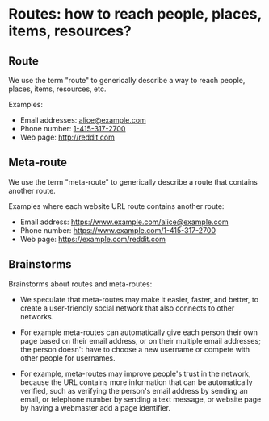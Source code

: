 # Routes: how to reach people, places, items, resources?


## Route

We use the term "route" to generically describe a way to reach people, places, items, resources, etc.

Examples:

* Email addresses: <a href="mailto:alice@example.com">alice@example.com</a>
* Phone number: <a href="tel:1-415-317-2700">1-415-317-2700</a>
* Web page: <a href="http://reddit.com">http://reddit.com</a>


## Meta-route

We use the term "meta-route" to generically describe a route that contains another route.

Examples where each website URL route contains another route:

* Email address: <a href="https://www.example.com/alice@example.com">https://www.example.com/alice@example.com</a>
* Phone number: <a href="https://www.example.com/1-415-317-2700">https://www.example.com/1-415-317-2700</a>
* Web page: <a href="https://example.com/reddit.com">https://example.com/reddit.com</a>


## Brainstorms

Brainstorms about routes and meta-routes:

* We speculate that meta-routes may make it easier, faster, and better, to create a user-friendly social network that also connects to other networks.

* For example meta-routes can automatically give each person their own page based on their email address, or on their multiple email addresses; the person doesn't have to choose a new username or compete with other people for usernames.

* For example, meta-routes may improve people's trust in the network, because the URL contains more information that can be automatically verified, such as verifying the person's email address by sending an email, or telephone number by sending a text message, or website page by having a webmaster add a page identifier.
